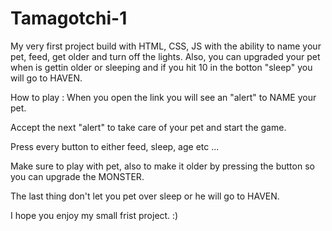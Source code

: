 # Tamagotchi-1
My very first project build with HTML, CSS, JS 
with the ability to name your pet, feed, get older and turn off the lights. Also, you can upgraded your pet when
is gettin older or sleeping and if you hit 10 in the botton "sleep" you will go to HAVEN.

How to play :
When you open the link you will see an "alert" to NAME your pet.

Accept the next "alert" to take care of your pet and start the game.

Press every button to either feed, sleep, age etc ... 

Make sure to play with pet, also to make it older by pressing the button so you can upgrade the MONSTER. 

The last thing don't let you pet over sleep or he will go to HAVEN. 

I hope you enjoy my small frist project. :)
